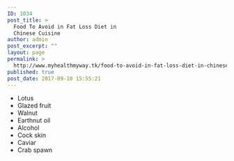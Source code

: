 ```yaml
---
ID: 1034
post_title: >
  Food To Avoid in Fat Loss Diet in
  Chinese Cuisine
author: admin
post_excerpt: ""
layout: page
permalink: >
  http://www.myhealthmyway.tk/food-to-avoid-in-fat-loss-diet-in-chinese-cuisine/
published: true
post_date: 2017-09-10 15:55:21
---
```

<ul>
 	<li>Lotus</li>
 	<li>Glazed fruit</li>
 	<li>Walnut</li>
 	<li>Earthnut oil</li>
 	<li>Alcohol</li>
 	<li>Cock skin</li>
 	<li>Caviar</li>
 	<li>Crab spawn</li>
</ul>
